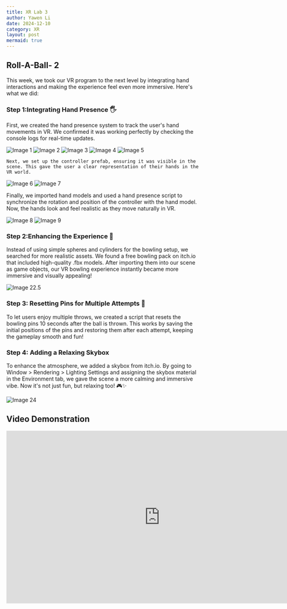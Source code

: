 ```yaml
---
title: XR Lab 3
author: Yawen Li
date: 2024-12-10
category: XR
layout: post
mermaid: true
---
```

## Roll-A-Ball- 2

This week, we took our VR program to the next level by integrating hand interactions and making the experience feel even more immersive. Here's what we did:

### Step 1:Integrating Hand Presence 🖐️

First, we created the hand presence system to track the user's hand movements in VR.
We confirmed it was working perfectly by checking the console logs for real-time updates.

![Image 1](https://github.com/XRceci/ClassXR/raw/master/assets/image/1210/1.png)
 ![Image 2](https://github.com/XRceci/ClassXR/raw/master/assets/image/1210/2.png)
 ![Image 3](https://github.com/XRceci/ClassXR/raw/master/assets/image/1210/3.png)
 ![Image 4](https://github.com/XRceci/ClassXR/raw/master/assets/image/1210/4.png)
 ![Image 5](https://github.com/XRceci/ClassXR/raw/master/assets/image/1210/5.png)

    Next, we set up the controller prefab, ensuring it was visible in the scene. This gave the user a clear representation of their hands in the VR world.

 ![Image 6](https://github.com/XRceci/ClassXR/raw/master/assets/image/1210/6.png)
 ![Image 7](https://github.com/XRceci/ClassXR/raw/master/assets/image/1210/7.png)

Finally, we imported hand models and used a hand presence script to synchronize the rotation and position of the controller with the hand model. Now, the hands look and feel realistic as they move naturally in VR.

 ![Image 8](https://github.com/XRceci/ClassXR/raw/master/assets/image/1210/8.png)
 ![Image 9](https://github.com/XRceci/ClassXR/raw/master/assets/image/1210/9.png)


### Step 2:Enhancing the Experience 🎳

Instead of using simple spheres and cylinders for the bowling setup, we searched for more realistic assets. We found a free bowling pack on itch.io that included high-quality .fbx models. After importing them into our scene as game objects, our VR bowling experience instantly became more immersive and visually appealing! 

 ![Image 22.5](https://github.com/XRceci/ClassXR/raw/master/assets/image/22.5.png)

### Step 3: Resetting Pins for Multiple Attempts 🎳

To let users enjoy multiple throws, we created a script that resets the bowling pins 10 seconds after the ball is thrown. This works by saving the initial positions of the pins and restoring them after each attempt, keeping the gameplay smooth and fun!

### Step 4: Adding a Relaxing Skybox 

To enhance the atmosphere, we added a skybox from itch.io. By going to Window > Rendering > Lighting Settings and assigning the skybox material in the Environment tab, we gave the scene a more calming and immersive vibe. Now it's not just fun, but relaxing too! 🎮✨

 ![Image 24](https://github.com/XRceci/ClassXR/raw/master/assets/image/24.png)


## Video Demonstration

<div style="text-align: center;">
  <iframe width="800" height="450" 
      src="https://www.youtube.com/embed/WGSwOAnNJhY" 
      frameborder="0" 
      allow="accelerometer; autoplay; clipboard-write; encrypted-media; gyroscope; picture-in-picture" 
      allowfullscreen>
  </iframe>
</div>

 